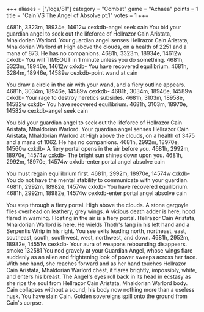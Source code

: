+++
aliases = ["/logs/81"]
category = "Combat"
game = "Achaea"
points = 1
title = "Cain VS The Angel of Absolve pt.1"
votes = 1
+++

4681h, 3323m, 18934e, 14612w cexkdb-angel seek cain 
You bid your guardian angel to seek out the lifeforce of Hellrazor Cain 
Aristata, Mhaldorian Warlord.
Your guardian angel senses Hellrazor Cain Aristata, Mhaldorian Warlord at High 
above the clouds, on a health of 2251 and a mana of 873.
He has no companions.
4681h, 3323m, 18934e, 14612w cxkdb-
You will TIMEOUT in 1 minute unless you do something.
4681h, 3323m, 18946e, 14612w cxkdb-
You have recovered equilibrium.
4681h, 3284m, 18946e, 14589w cexkdb-point wand at cain

You draw a circle in the air with your wand, and a fiery outline appears.
4681h, 3034m, 18946e, 14589w cexkdb-
4681h, 3034m, 18946e, 14589w cxkdb-
Your rage to destroy heretics subsides.
4681h, 3103m, 18958e, 14582w cxkdb-
You have recovered equilibrium.
4681h, 3103m, 18970e, 14582w cexkdb-angel seek cain

You bid your guardian angel to seek out the lifeforce of Hellrazor Cain 
Aristata, Mhaldorian Warlord.
Your guardian angel senses Hellrazor Cain Aristata, Mhaldorian Warlord at High 
above the clouds, on a health of 3475 and a mana of 1062.
He has no companions.
4681h, 2992m, 18970e, 14560w cxkdb-
A fiery portal opens in the air before you.
4681h, 2992m, 18970e, 14574w cxkdb-
The bright sun shines down upon you.
4681h, 2992m, 18970e, 14574w cxkdb-enter portal
angel absolve cain

You must regain equilibrium first.
4681h, 2992m, 18970e, 14574w cxkdb-
You do not have the mental stability to communicate with your guardian.
4681h, 2992m, 18982e, 14574w cxkdb-
You have recovered equilibrium.
4681h, 2992m, 18982e, 14574w cexkdb-enter portal
angel absolve cain

You step through a fiery portal.
High above the clouds.
A stone gargoyle flies overhead on leathery, grey wings. A vicious death adder
is here, hood flared in warning. Floating in the air is a fiery portal. 
Hellrazor Cain Aristata, Mhaldorian Warlord is here. He wields Thoth\'s fang in 
his left hand and a Serpentis Whip in his right.
You see exits leading north, northeast, east, southeast, south, southwest, west,
northwest, and down.
4681h, 2952m, 18982e, 14551w cexkdb-
Your aura of weapons rebounding disappears.
smoke 132581
You nod gravely at your Guardian Angel, whose wings flare suddenly as an alien 
and frightening look of power sweeps across her face. With one hand, she reaches
forward and as her hand touches Hellrazor Cain Aristata, Mhaldorian Warlord 
chest, it flares brightly, impossibly, white, and enters his breast. The Angel\'s
eyes roll back in its head in ecstasy as she rips the soul from Hellrazor Cain 
Aristata, Mhaldorian Warlord body. Cain collapses without a sound; his body now 
nothing more than a useless husk.
You have slain Cain.
Golden sovereigns spill onto the ground from Cain\'s corpse.

